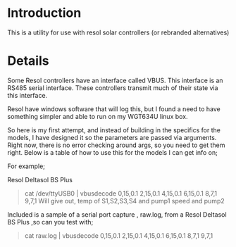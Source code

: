 # Introduction #

This is a utility for use with resol solar controllers (or rebranded alternatives)


# Details #

Some Resol controllers have an interface called VBUS.  This interface is an RS485 serial interface.  These controllers transmit much of their state via this interface.

Resol have windows software that will log this, but I found a need to have something simpler and able to run on my WGT634U linux box.

So here is my first attempt, and instead of building in the specifics for the models, I have designed it so the parameters are passed via arguments.  Right now, there is no error checking around args, so you need to get them right.  Below is a table of how to use this for the models I can get info on;

For example;

Resol Deltasol BS Plus
> cat /dev/ttyUSB0 | vbusdecode 0,15,0.1 2,15,0.1 4,15,0.1 6,15,0.1 8,7,1 9,7,1
> Will give out, temp of S1,S2,S3,S4 and pump1 speed and pump2

Included is a sample of a serial port capture , raw.log, from a Resol Deltasol BS Plus ,so can you test with;
> cat raw.log | vbusdecode 0,15,0.1 2,15,0.1 4,15,0.1 6,15,0.1 8,7,1 9,7,1